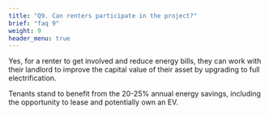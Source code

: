 ```yaml
---
title: "Q9. Can renters participate in the project?"
brief: "faq 9"
weight: 9
header_menu: true
--- 
```

 
 Yes, for a renter to get involved and reduce energy bills, they can work with their landlord to improve the capital value of their asset by upgrading to full electrification.  
   
 Tenants stand to benefit from the 20-25% annual energy savings, including the opportunity to lease and potentially own an EV.  
